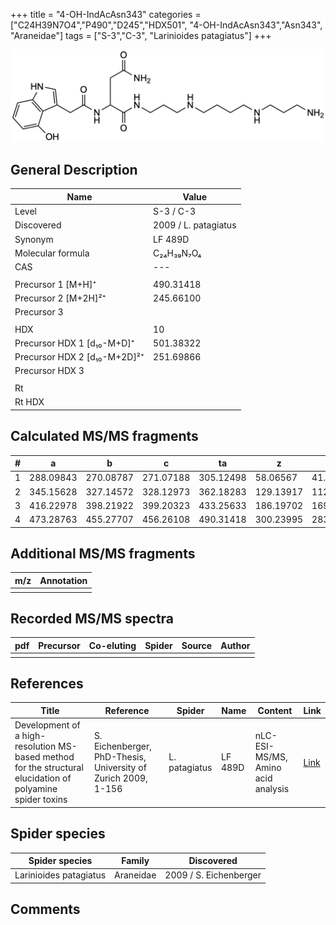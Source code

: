+++
title = "4-OH-IndAcAsn343"
categories = ["C24H39N7O4","P490","D245","HDX501",
"4-OH-IndAcAsn343","Asn343",
"Araneidae"]
tags = ["S-3","C-3",
"Larinioides patagiatus"]
+++

![](/img/4-OH-IndAcAsn343.png)

## General Description

| Name                         | Value                |
|------------------------------|----------------------|
| Level                        | S-3 / C-3                   |
| Discovered                   | 2009 / L. patagiatus |
| Synonym                      | LF 489D              |
| Molecular formula            | C₂₄H₃₉N₇O₄           |
| CAS                          | ---                  |
|                              |                      |
| Precursor 1 [M+H]⁺           | 490.31418            |
| Precursor 2 [M+2H]²⁺         | 245.66100            |
| Precursor 3                  |                      |
|                              |                      |
| HDX                          | 10                   |
| Precursor HDX 1 [d₁₀-M+D]⁺   | 501.38322            |
| Precursor HDX 2 [d₁₀-M+2D]²⁺ | 251.69866            |
| Precursor HDX 3              |                      |
|                              |                      |
| Rt                           |                      |
| Rt HDX                       |                      |

## Calculated MS/MS fragments

| # | a         | b         | c         | ta        | z         | y         | tz        |
|---|-----------|-----------|-----------|-----------|-----------|-----------|-----------|
| 1 | 288.09843 | 270.08787 | 271.07188 | 305.12498 | 58.06567  | 41.03912  | 75.09222  |
| 2 | 345.15628 | 327.14572 | 328.12973 | 362.18283 | 129.13917 | 112.11262 | 146.16572 |
| 3 | 416.22978 | 398.21922 | 399.20323 | 433.25633 | 186.19702 | 169.17047 | 203.22357 |
| 4 | 473.28763 | 455.27707 | 456.26108 | 490.31418 | 300.23995 | 283.21340 | 317.26650 |

## Additional MS/MS fragments

| m/z       | Annotation |
|-----------|------------|
|           |            |

## Recorded MS/MS spectra

| pdf | Precursor | Co-eluting | Spider | Source | Author |
|-----|-----------|------------|--------|--------|--------|
|     |           |            |        |        |        |

## References

| Title                                                                                                      | Reference                                                     | Spider        | Name    | Content                            | Link                                                               |
|------------------------------------------------------------------------------------------------------------|---------------------------------------------------------------|---------------|---------|------------------------------------|--------------------------------------------------------------------|
| Development of a high-resolution MS-based method for the structural elucidation of polyamine spider toxins | S. Eichenberger, PhD-Thesis, University of Zurich 2009, 1-156 | L. patagiatus | LF 489D | nLC-ESI-MS/MS, Amino acid analysis | [Link](https://www.zora.uzh.ch/id/eprint/12787/1/Eichenberger.pdf) |

## Spider species

| Spider species         | Family    | Discovered             |
|------------------------|-----------|------------------------|
| Larinioides patagiatus | Araneidae | 2009 / S. Eichenberger |

## Comments